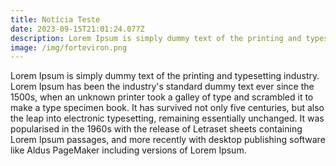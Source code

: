 ```yaml
---
title: Notícia Teste
date: 2023-09-15T21:01:24.077Z
description: Lorem Ipsum is simply dummy text of the printing and typesetting industry
image: /img/forteviron.png
---
```

Lorem Ipsum is simply dummy text of the printing and typesetting industry. Lorem Ipsum has been the industry's standard dummy text ever since the 1500s, when an unknown printer took a galley of type and scrambled it to make a type specimen book. It has survived not only five centuries, but also the leap into electronic typesetting, remaining essentially unchanged. It was popularised in the 1960s with the release of Letraset sheets containing Lorem Ipsum passages, and more recently with desktop publishing software like Aldus PageMaker including versions of Lorem Ipsum.